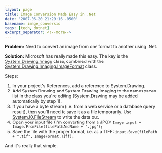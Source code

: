 ```yaml
---
layout: page
title: Image Conversion Made Easy in .Net
date: '2007-06-20 21:29:16 -0500'
basename: image_conversio
tags: [tech, dotnet]
excerpt_separator: <!--more-->
---
```


**Problem:** Need to convert an image from one format to another using .Net.

**Solution:** Microsoft has really made this easy. The key is the [System.Drawing.Image](http://msdn2.microsoft.com/en-us/library/system.drawing.image(vs.80).aspx) class, combined with the [System.Drawing.Imaging.ImageFormat](http://msdn2.microsoft.com/en-us/library/system.drawing.imaging.imageformat_members(vs.80).aspx) class.

Steps:

<!--more-->

1. In your project's References, add a reference to System.Drawing.
1. Add System.Drawing and System.Drawing.Imaging to the namespaces list in the
   class you're editing (System.Drawing may be added automatically by step 1).
1. If you have a byte stream (i.e. from a web service or a database query
   result), then you'll need to save it as a file temporarily. Use <a
   href="http://msdn2.microsoft.com/en-us/library/system.io.filestream(vs.80).aspx">System.IO.FileStream</a>
   to write the data out.
1. Open your input file (I'm converting from a JPG): `Image input =
   Image.FromFile(filePathAndName + ".jpg");`
1. Save the file with the proper format, i.e. as a TIFF:
   `input.Save(filePath + ".tif", ImageFormat.Tiff);`

And it's really that simple.
